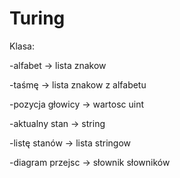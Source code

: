 # Turing

Klasa:

-alfabet		-> lista znakow

-taśmę		-> lista znakow z alfabetu

-pozycja głowicy	-> wartosc uint

-aktualny stan 	-> string

-listę stanów	-> lista stringow

-diagram przejsc	-> słownik słowników
